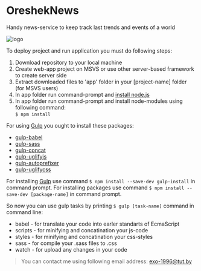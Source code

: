 # OreshekNews
Handy news-service to keep track last trends and events of a world

![logo](http://storage3.static.itmages.ru/i/16/0909/h_1473431086_8270064_28ec693ddb.png "logo")

To deploy project and run application you must do following steps:  
1. Download repository to your local machine  
2. Create web-app project on MSVS or use other server-based framework to create server side  
3. Extract downloaded files to 'app' folder in your [project-name] folder (for MSVS users)  
4. In app folder run command-prompt and [install node.js](https://nodejs.org/en/)  
5. In app folder run command-prompt and install node-modules using following command:  
`$ npm install`  

For using [Gulp](http://gulpjs.com/) you ought to install these packages:  
  * [gulp-babel](https://www.npmjs.com/package/gulp-babel)  
  * [gulp-sass](https://www.npmjs.com/package/gulp-sass)  
  * [gulp-concat](https://www.npmjs.com/package/gulp-concat)  
  * [gulp-uglifyjs](https://www.npmjs.com/package/gulp-uglifyjs)  
  * [gulp-autoprefixer](https://www.npmjs.com/package/gulp-autoprefixer)  
  * [gulp-uglifycss](https://www.npmjs.com/package/gulp-uglifycss)    

For installing [Gulp](http://gulpjs.com/) use command `$ npm install --save-dev gulp-install` in command prompt.
For installing packages use command `$ npm install --save-dev [package-name]` in command prompt.   

So now you can use gulp tasks by printing `$ gulp [task-name]` command in command line:
  * babel - for translate your code into earler standarts of EcmaScript
  * scripts - for minifying and concatination your js-code
  * styles - for minifying and concatination your css-styles
  * sass - for compile your .sass files to .css
  * watch - for upload any changes in your code



> You can contact me using following email address: 
exo-1996@tut.by
